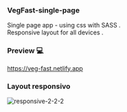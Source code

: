 ### VegFast-single-page
Single page app - using css with SASS .<br>
Responsive layout for all devices .

### Preview 💻

https://veg-fast.netlify.app
### Layout responsivo

![responsive-2-2-2](https://user-images.githubusercontent.com/81806904/124604834-3fe47f00-de63-11eb-9508-00da24e28622.gif)
